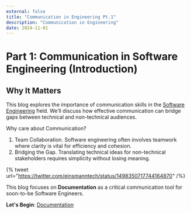 ```yaml
---
external: false
title: "Communication in Engineering Pt.1"
description: "Communication in Engineering"
date: 2024-11-01
---
```

# Part 1: Communication in Software Engineering (Introduction)

## Why It Matters

This blog explores the importance of communication skills in the [Software Engineering](https://www.coursera.org/articles/software-engineer) field. We’ll discuss how effective communication can bridge gaps between technical and non-technical audiences.

Why care about Communication?
1. Team Collaboration. Software engineering often involves teamwork where clarity is vital for efficiency and cohesion.
2. Bridging the Gap. Translating technical ideas for non-technical stakeholders requires simplicity without losing meaning.

{% tweet url="https://twitter.com/einsmanntech/status/1498350717744164870" /%}

This blog focuses on **Documentation** as a critical communication tool for soon-to-be Software Engineers.

**Let's Begin**: [Documentation](../communication2)

